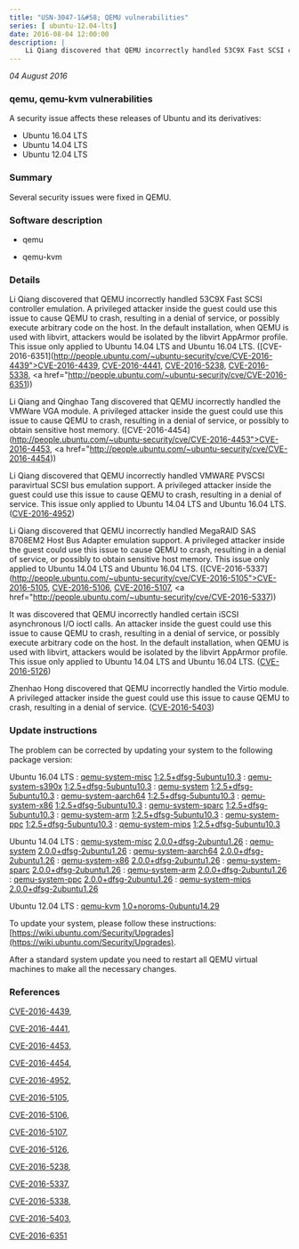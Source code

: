 ```yaml
---
title: "USN-3047-1&#58; QEMU vulnerabilities"
series: [ ubuntu-12.04-lts]
date: 2016-08-04 12:00:00
description: |
    Li Qiang discovered that QEMU incorrectly handled 53C9X Fast SCSI controller emulation. A privileged attacker inside the guest could use this issue to cause QEMU to crash, resulting in a denial of service, or possibly execute arbitrary code on the host. In the default installation, when QEMU is used with libvirt, attackers would be isolated by the libvirt AppArmor profile. This issue only applied to Ubuntu 14.04 LTS and Ubuntu 16.04 LTS. ([CVE-2016-6351](http://people.ubuntu.com/~ubuntu-security/cve/CVE-2016-4439">CVE-2016-4439</a>, <a href="http://people.ubuntu.com/~ubuntu-security/cve/CVE-2016-4441">CVE-2016-4441</a>, <a href="http://people.ubuntu.com/~ubuntu-security/cve/CVE-2016-5238">CVE-2016-5238</a>, <a href="http://people.ubuntu.com/~ubuntu-security/cve/CVE-2016-5338">CVE-2016-5338</a>, <a href="http://people.ubuntu.com/~ubuntu-security/cve/CVE-2016-6351))
--- 
```

 
 

*04 August 2016*

### qemu, qemu-kvm vulnerabilities

A security issue affects these releases of Ubuntu and its derivatives:

* Ubuntu 16.04 LTS
* Ubuntu 14.04 LTS
* Ubuntu 12.04 LTS

### Summary

Several security issues were fixed in QEMU. 

### Software description

* qemu 

* qemu-kvm 

### Details

Li Qiang discovered that QEMU incorrectly handled 53C9X Fast SCSI controller emulation. A privileged attacker inside the guest could use this issue to cause QEMU to crash, resulting in a denial of service, or possibly execute arbitrary code on the host. In the default installation, when QEMU is used with libvirt, attackers would be isolated by the libvirt AppArmor profile. This issue only applied to Ubuntu 14.04 LTS and Ubuntu 16.04 LTS. ([CVE-2016-6351](http://people.ubuntu.com/~ubuntu-security/cve/CVE-2016-4439">CVE-2016-4439</a>, <a href="http://people.ubuntu.com/~ubuntu-security/cve/CVE-2016-4441">CVE-2016-4441</a>, <a href="http://people.ubuntu.com/~ubuntu-security/cve/CVE-2016-5238">CVE-2016-5238</a>, <a href="http://people.ubuntu.com/~ubuntu-security/cve/CVE-2016-5338">CVE-2016-5338</a>, <a href="http://people.ubuntu.com/~ubuntu-security/cve/CVE-2016-6351))

Li Qiang and Qinghao Tang discovered that QEMU incorrectly handled the VMWare VGA module. A privileged attacker inside the guest could use this issue to cause QEMU to crash, resulting in a denial of service, or possibly to obtain sensitive host memory. ([CVE-2016-4454](http://people.ubuntu.com/~ubuntu-security/cve/CVE-2016-4453">CVE-2016-4453</a>, <a href="http://people.ubuntu.com/~ubuntu-security/cve/CVE-2016-4454))

Li Qiang discovered that QEMU incorrectly handled VMWARE PVSCSI paravirtual SCSI bus emulation support. A privileged attacker inside the guest could use this issue to cause QEMU to crash, resulting in a denial of service. This issue only applied to Ubuntu 14.04 LTS and Ubuntu 16.04 LTS. ([CVE-2016-4952](http://people.ubuntu.com/~ubuntu-security/cve/CVE-2016-4952))

Li Qiang discovered that QEMU incorrectly handled MegaRAID SAS 8708EM2 Host Bus Adapter emulation support. A privileged attacker inside the guest could use this issue to cause QEMU to crash, resulting in a denial of service, or possibly to obtain sensitive host memory. This issue only applied to Ubuntu 14.04 LTS and Ubuntu 16.04 LTS. ([CVE-2016-5337](http://people.ubuntu.com/~ubuntu-security/cve/CVE-2016-5105">CVE-2016-5105</a>, <a href="http://people.ubuntu.com/~ubuntu-security/cve/CVE-2016-5106">CVE-2016-5106</a>, <a href="http://people.ubuntu.com/~ubuntu-security/cve/CVE-2016-5107">CVE-2016-5107</a>, <a href="http://people.ubuntu.com/~ubuntu-security/cve/CVE-2016-5337))

It was discovered that QEMU incorrectly handled certain iSCSI asynchronous I/O ioctl calls. An attacker inside the guest could use this issue to cause QEMU to crash, resulting in a denial of service, or possibly execute arbitrary code on the host. In the default installation, when QEMU is used with libvirt, attackers would be isolated by the libvirt AppArmor profile. This issue only applied to Ubuntu 14.04 LTS and Ubuntu 16.04 LTS. ([CVE-2016-5126](http://people.ubuntu.com/~ubuntu-security/cve/CVE-2016-5126))

Zhenhao Hong discovered that QEMU incorrectly handled the Virtio module. A privileged attacker inside the guest could use this issue to cause QEMU to crash, resulting in a denial of service. ([CVE-2016-5403](http://people.ubuntu.com/~ubuntu-security/cve/CVE-2016-5403)) 

### Update instructions

The problem can be corrected by updating your system to the following package version:

Ubuntu 16.04 LTS
 : [qemu-system-misc](https://launchpad.net/ubuntu/+source/qemu) <span> [1:2.5+dfsg-5ubuntu10.3](https://launchpad.net/ubuntu/+source/qemu/1:2.5+dfsg-5ubuntu10.3) </span> 
 : [qemu-system-s390x](https://launchpad.net/ubuntu/+source/qemu) <span> [1:2.5+dfsg-5ubuntu10.3](https://launchpad.net/ubuntu/+source/qemu/1:2.5+dfsg-5ubuntu10.3) </span> 
 : [qemu-system](https://launchpad.net/ubuntu/+source/qemu) <span> [1:2.5+dfsg-5ubuntu10.3](https://launchpad.net/ubuntu/+source/qemu/1:2.5+dfsg-5ubuntu10.3) </span> 
 : [qemu-system-aarch64](https://launchpad.net/ubuntu/+source/qemu) <span> [1:2.5+dfsg-5ubuntu10.3](https://launchpad.net/ubuntu/+source/qemu/1:2.5+dfsg-5ubuntu10.3) </span> 
 : [qemu-system-x86](https://launchpad.net/ubuntu/+source/qemu) <span> [1:2.5+dfsg-5ubuntu10.3](https://launchpad.net/ubuntu/+source/qemu/1:2.5+dfsg-5ubuntu10.3) </span> 
 : [qemu-system-sparc](https://launchpad.net/ubuntu/+source/qemu) <span> [1:2.5+dfsg-5ubuntu10.3](https://launchpad.net/ubuntu/+source/qemu/1:2.5+dfsg-5ubuntu10.3) </span> 
 : [qemu-system-arm](https://launchpad.net/ubuntu/+source/qemu) <span> [1:2.5+dfsg-5ubuntu10.3](https://launchpad.net/ubuntu/+source/qemu/1:2.5+dfsg-5ubuntu10.3) </span> 
 : [qemu-system-ppc](https://launchpad.net/ubuntu/+source/qemu) <span> [1:2.5+dfsg-5ubuntu10.3](https://launchpad.net/ubuntu/+source/qemu/1:2.5+dfsg-5ubuntu10.3) </span> 
 : [qemu-system-mips](https://launchpad.net/ubuntu/+source/qemu) <span> [1:2.5+dfsg-5ubuntu10.3](https://launchpad.net/ubuntu/+source/qemu/1:2.5+dfsg-5ubuntu10.3) </span> 

Ubuntu 14.04 LTS
 : [qemu-system-misc](https://launchpad.net/ubuntu/+source/qemu) <span> [2.0.0+dfsg-2ubuntu1.26](https://launchpad.net/ubuntu/+source/qemu/2.0.0+dfsg-2ubuntu1.26) </span> 
 : [qemu-system](https://launchpad.net/ubuntu/+source/qemu) <span> [2.0.0+dfsg-2ubuntu1.26](https://launchpad.net/ubuntu/+source/qemu/2.0.0+dfsg-2ubuntu1.26) </span> 
 : [qemu-system-aarch64](https://launchpad.net/ubuntu/+source/qemu) <span> [2.0.0+dfsg-2ubuntu1.26](https://launchpad.net/ubuntu/+source/qemu/2.0.0+dfsg-2ubuntu1.26) </span> 
 : [qemu-system-x86](https://launchpad.net/ubuntu/+source/qemu) <span> [2.0.0+dfsg-2ubuntu1.26](https://launchpad.net/ubuntu/+source/qemu/2.0.0+dfsg-2ubuntu1.26) </span> 
 : [qemu-system-sparc](https://launchpad.net/ubuntu/+source/qemu) <span> [2.0.0+dfsg-2ubuntu1.26](https://launchpad.net/ubuntu/+source/qemu/2.0.0+dfsg-2ubuntu1.26) </span> 
 : [qemu-system-arm](https://launchpad.net/ubuntu/+source/qemu) <span> [2.0.0+dfsg-2ubuntu1.26](https://launchpad.net/ubuntu/+source/qemu/2.0.0+dfsg-2ubuntu1.26) </span> 
 : [qemu-system-ppc](https://launchpad.net/ubuntu/+source/qemu) <span> [2.0.0+dfsg-2ubuntu1.26](https://launchpad.net/ubuntu/+source/qemu/2.0.0+dfsg-2ubuntu1.26) </span> 
 : [qemu-system-mips](https://launchpad.net/ubuntu/+source/qemu) <span> [2.0.0+dfsg-2ubuntu1.26](https://launchpad.net/ubuntu/+source/qemu/2.0.0+dfsg-2ubuntu1.26) </span> 

Ubuntu 12.04 LTS
 : [qemu-kvm](https://launchpad.net/ubuntu/+source/qemu-kvm) <span> [1.0+noroms-0ubuntu14.29](https://launchpad.net/ubuntu/+source/qemu-kvm/1.0+noroms-0ubuntu14.29) </span> 

To update your system, please follow these instructions: [https://wiki.ubuntu.com/Security/Upgrades](https://wiki.ubuntu.com/Security/Upgrades).

After a standard system update you need to restart all QEMU virtual machines to make all the necessary changes. 

### References

 
 [CVE-2016-4439](http://people.ubuntu.com/~ubuntu-security/cve/CVE-2016-4439), 

 [CVE-2016-4441](http://people.ubuntu.com/~ubuntu-security/cve/CVE-2016-4441), 

 [CVE-2016-4453](http://people.ubuntu.com/~ubuntu-security/cve/CVE-2016-4453), 

 [CVE-2016-4454](http://people.ubuntu.com/~ubuntu-security/cve/CVE-2016-4454), 

 [CVE-2016-4952](http://people.ubuntu.com/~ubuntu-security/cve/CVE-2016-4952), 

 [CVE-2016-5105](http://people.ubuntu.com/~ubuntu-security/cve/CVE-2016-5105), 

 [CVE-2016-5106](http://people.ubuntu.com/~ubuntu-security/cve/CVE-2016-5106), 

 [CVE-2016-5107](http://people.ubuntu.com/~ubuntu-security/cve/CVE-2016-5107), 

 [CVE-2016-5126](http://people.ubuntu.com/~ubuntu-security/cve/CVE-2016-5126), 

 [CVE-2016-5238](http://people.ubuntu.com/~ubuntu-security/cve/CVE-2016-5238), 

 [CVE-2016-5337](http://people.ubuntu.com/~ubuntu-security/cve/CVE-2016-5337), 

 [CVE-2016-5338](http://people.ubuntu.com/~ubuntu-security/cve/CVE-2016-5338), 

 [CVE-2016-5403](http://people.ubuntu.com/~ubuntu-security/cve/CVE-2016-5403), 

 [CVE-2016-6351](http://people.ubuntu.com/~ubuntu-security/cve/CVE-2016-6351)
 

